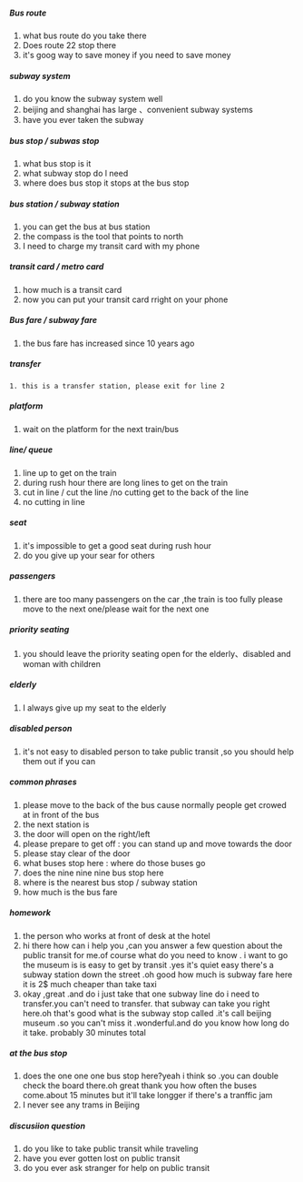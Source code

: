 ##### Bus route
1. what bus route do you take there
2. Does route 22 stop there
3. it's goog way to save money if you need to save money
##### subway system 
1. do you know the subway system well
2. beijing and shanghai has large 、convenient subway systems
3. have you ever taken the subway 
##### bus stop / subwas stop
1. what bus stop is it 
2. what subway stop do l need
3. where does bus stop it stops at the bus stop 
##### bus station / subway station
1. you can get the bus at bus station
2. the compass is the tool that points to north
3. I need to charge my transit card with my phone
##### transit card / metro card
1. how much is a transit card
2. now you can put your transit card rright on your phone
##### Bus fare / subway fare
1. the bus fare has increased since 10 years ago
##### transfer
	1. this is a transfer station, please exit for line 2
##### platform
1. wait on the platform for the next train/bus
##### line/ queue
1. line up to get on the train
2. during rush hour there are long lines to get on the train
3. cut in line / cut the line /no cutting  get to the back of the line
4. no cutting in line
##### seat 
1. it's impossible to get a good seat during rush hour
2. do you give up your sear for others
##### passengers 
1. there are too many passengers on the car ,the train is too fully please move to the next one/please wait for the next one
##### priority seating
1. you should leave the priority seating open for the elderly、disabled and woman with children
##### elderly 
1. I always give up my seat to the elderly
##### disabled person 
1. it's not easy to disabled person to take public transit ,so you should help them out if you can
##### common phrases
1. please move to the back of the bus cause normally people get crowed at in front of the bus
2. the next station is 
3. the door will open on the right/left
4. please prepare to get off : you can stand up and move towards the door
5. please stay clear of the door
6. what buses stop here : where do those buses go
7. does the nine nine nine bus stop here
8. where is the nearest  bus stop / subway station
9. how much is the bus fare
##### homework
1. the person who works at front of desk at the hotel 
2. hi there how can i help you ,can you answer a few question about the public transit for me.of course what do you need to know . i want to go the museum is is easy to get by transit .yes it's quiet easy there's a subway station down the street .oh good how much is subway fare here it is 2$ much cheaper than take taxi
3. okay ,great .and do i just take that one subway line  do i need to transfer.you can't need to transfer. that subway can take you right here.oh that's good what is the subway stop called .it's call beijing museum .so you can't miss it .wonderful.and do you know how long do it take. probably 30 minutes total
##### at the bus stop
1. does the one one one bus stop here?yeah i think so .you can double check the board there.oh great thank you how often the buses come.about 15 minutes but it'll take longger if there's a tranffic jam
2. I never see any trams in Beijing
##### discusiion question
1. do you like to take public transit while traveling
2. have you ever gotten lost on public transit
3. do you ever ask stranger for help on public transit